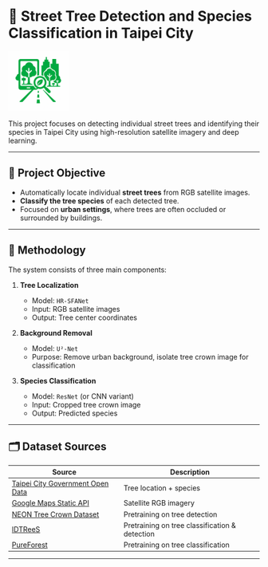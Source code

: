 # 🌳 Street Tree Detection and Species Classification in Taipei City
<img src="icon.png" alt="icon" width="120"/>

This project focuses on detecting individual street trees and identifying their species in Taipei City using high-resolution satellite imagery and deep learning.

---

## 📌 Project Objective

- Automatically locate individual **street trees** from RGB satellite images.
- **Classify the tree species** of each detected tree.
- Focused on **urban settings**, where trees are often occluded or surrounded by buildings.

---

## 🧠 Methodology

The system consists of three main components:

1. **Tree Localization**  
   - Model: `HR-SFANet`  
   - Input: RGB satellite images  
   - Output: Tree center coordinates

2. **Background Removal**  
   - Model: `U²-Net`  
   - Purpose: Remove urban background, isolate tree crown image for classification

3. **Species Classification**  
   - Model: `ResNet` (or CNN variant)  
   - Input: Cropped tree crown image  
   - Output: Predicted species

---

## 🗂️ Dataset Sources

| Source | Description |
|--------|-------------|
| [Taipei City Government Open Data](https://data.gov.tw/) | Tree location + species |
| [Google Maps Static API](https://developers.google.com/maps/documentation/maps-static/overview?hl=en) | Satellite RGB imagery |
| [NEON Tree Crown Dataset](https://zenodo.org/record/6598391) | Pretraining on tree detection |
| [IDTReeS](https://zenodo.org/records/3934932) | Pretraining on tree classification & detection |
| [PureForest](https://huggingface.co/datasets/IGNF/PureForest) | Pretraining on tree classification |
---
